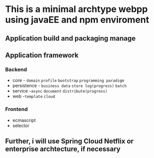 # This is a minimal archtype webpp using javaEE and npm enviroment

## Application build and packaging manage

## Application framework 
### Backend
- core - `domain` `profile` `bootstrap` `programming paradigm`
- persistence - `business data` `store log(progress)` `batch` 
- service -`async` `document` `distribute(progress)`
- web -`template` `cloud`

 
### Frontend
- ecmascript 
- selector 

## Further, i will use Spring Cloud Netflix or enterprise archtecture, if necessary
